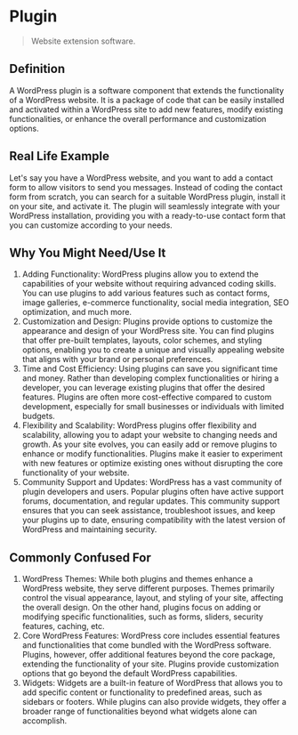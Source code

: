 # Plugin

>Website extension software.

## Definition

A WordPress plugin is a software component that extends the functionality of a WordPress website. It is a package of code that can be easily installed and activated within a WordPress site to add new features, modify existing functionalities, or enhance the overall performance and customization options.

## Real Life Example

Let's say you have a WordPress website, and you want to add a contact form to allow visitors to send you messages. Instead of coding the contact form from scratch, you can search for a suitable WordPress plugin, install it on your site, and activate it. The plugin will seamlessly integrate with your WordPress installation, providing you with a ready-to-use contact form that you can customize according to your needs.

## Why You Might Need/Use It

1. Adding Functionality: WordPress plugins allow you to extend the capabilities of your website without requiring advanced coding skills. You can use plugins to add various features such as contact forms, image galleries, e-commerce functionality, social media integration, SEO optimization, and much more.
2. Customization and Design: Plugins provide options to customize the appearance and design of your WordPress site. You can find plugins that offer pre-built templates, layouts, color schemes, and styling options, enabling you to create a unique and visually appealing website that aligns with your brand or personal preferences.
3. Time and Cost Efficiency: Using plugins can save you significant time and money. Rather than developing complex functionalities or hiring a developer, you can leverage existing plugins that offer the desired features. Plugins are often more cost-effective compared to custom development, especially for small businesses or individuals with limited budgets.
4. Flexibility and Scalability: WordPress plugins offer flexibility and scalability, allowing you to adapt your website to changing needs and growth. As your site evolves, you can easily add or remove plugins to enhance or modify functionalities. Plugins make it easier to experiment with new features or optimize existing ones without disrupting the core functionality of your website.
5. Community Support and Updates: WordPress has a vast community of plugin developers and users. Popular plugins often have active support forums, documentation, and regular updates. This community support ensures that you can seek assistance, troubleshoot issues, and keep your plugins up to date, ensuring compatibility with the latest version of WordPress and maintaining security.

## Commonly Confused For

1. WordPress Themes: While both plugins and themes enhance a WordPress website, they serve different purposes. Themes primarily control the visual appearance, layout, and styling of your site, affecting the overall design. On the other hand, plugins focus on adding or modifying specific functionalities, such as forms, sliders, security features, caching, etc.
2. Core WordPress Features: WordPress core includes essential features and functionalities that come bundled with the WordPress software. Plugins, however, offer additional features beyond the core package, extending the functionality of your site. Plugins provide customization options that go beyond the default WordPress capabilities.
3. Widgets: Widgets are a built-in feature of WordPress that allows you to add specific content or functionality to predefined areas, such as sidebars or footers. While plugins can also provide widgets, they offer a broader range of functionalities beyond what widgets alone can accomplish.
